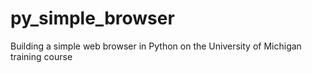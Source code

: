 # py_simple_browser
Building a simple web browser in Python on the University of Michigan training course 
